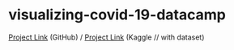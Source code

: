 # visualizing-covid-19-datacamp

[Project Link](https://github.com/sharma-vasundhara/visualizing-covid-19-datacamp/blob/main/visualizing-covid-19.md) (GitHub) /
[Project Link](https://www.kaggle.com/sharmavasundhara/visualizing-covid-19) (Kaggle // with dataset)

